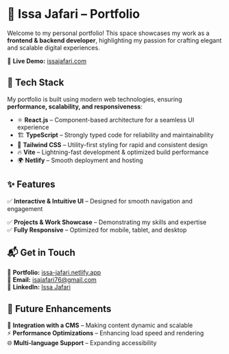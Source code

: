 # 🌟 Issa Jafari – Portfolio  

Welcome to my personal portfolio! This space showcases my work as a **frontend & backend developer**, highlighting my passion for crafting elegant and scalable digital experiences.  

🔗 **Live Demo:** [issajafari.com](https://issajafari.com)  

## 🚀 Tech Stack  
My portfolio is built using modern web technologies, ensuring **performance, scalability, and responsiveness**:  
- ⚛️ **React.js** – Component-based architecture for a seamless UI experience  
- 🏗️ **TypeScript** – Strongly typed code for reliability and maintainability  
- 🎨 **Tailwind CSS** – Utility-first styling for rapid and consistent design  
- 🔥 **Vite** – Lightning-fast development & optimized build performance  
- 🌍 **Netlify** – Smooth deployment and hosting  

## ✨ Features  
✅ **Interactive & Intuitive UI** – Designed for smooth navigation and engagement  
<!-- ✅ **Dark/Light Mode Support** – User-friendly theme customization   -->
✅ **Projects & Work Showcase** – Demonstrating my skills and expertise  
✅ **Fully Responsive** – Optimized for mobile, tablet, and desktop  

## 📬 Get in Touch  
💼 **Portfolio:** [issa-jafari.netlify.app](https://issa-jafari.netlify.app)  
📧 **Email:** [isajafari76@gmail.com](mailto:isajafari76@gmail.com)  
🔗 **LinkedIn:** [Issa Jafari](https://www.linkedin.com/in/issa-jafari/)  

## 🎯 Future Enhancements  
🔧 **Integration with a CMS** – Making content dynamic and scalable  
⚡ **Performance Optimizations** – Enhancing load speed and rendering  
🌐 **Multi-language Support** – Expanding accessibility  

